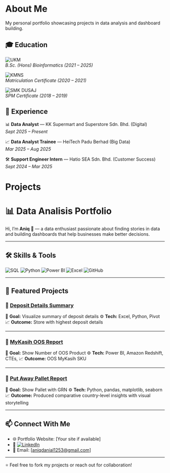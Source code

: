 # About Me
My personal portfolio showcasing projects in data analysis and dashboard building.

## 🎓 Education

![UKM](https://img.shields.io/badge/Universiti%20Kebangsaan%20Malaysia-Bioinformatics-yellow)  
*B.Sc. (Hons) Bioinformatics (2021 – 2025)*  

![KMNS](https://img.shields.io/badge/Kolej%20Matrikulasi%20Negeri%20Sembialn-Foundation%20in%20Computer%20Science-blue)  
*Matriculation Certificate (2020 – 2021)*  

![SMK DUSAJ](https://img.shields.io/badge/SMK%20Dato'%20Undang%20Syed%20Ali%20Al%20Jufri-Class%20Of%20Pure%20Science-red)  
*SPM Certificate (2018 – 2019)*  


## 💼 Experience

📊 **Data Analyst** — KK Supermart and Superstore Sdn. Bhd.  (Digital)  
*Sept 2025 – Present*  

📈 **Data Analyst Trainee** — HeiTech Padu Berhad  (Big Data)  
*Mar 2025 – Aug 2025*  

🛠️ **Support Engineer Intern** — Hatio SEA Sdn. Bhd.  (Customer Success)  
*Sept 2024 – Mar 2025*  



# Projects

# 📊 Data Analisis Portfolio

Hi, I’m **Aniq** 👋 — a data enthusiast passionate about finding stories in data and building dashboards that help businesses make better decisions.

---

## 🛠️ Skills & Tools

![SQL](https://img.shields.io/badge/SQL-PostgreSQL-blue)
![Python](https://img.shields.io/badge/Python-Data%20Analysis-yellow)
![Power BI](https://img.shields.io/badge/Power%20BI-DAX-green)
![Excel](https://img.shields.io/badge/Excel-Advanced-brightgreen)
![GitHub](https://img.shields.io/badge/Git-GitHub-lightgrey)

---

## 📂 Featured Projects

### 🔹 [Deposit Details Summary](https://github.com/aniq-khairani/deposit-details-summary-report)

📌 **Goal:** Visualize summary of deposit details 
⚙️ **Tech:** Excel, Python, Pivot
📈 **Outcome:** Store with highest deposit details

---

### 🔹 [MyKasih OOS Report](link-to-project)

📌 **Goal:** Show Number of OOS Product
⚙️ **Tech:** Power BI, Amazon Redshift, CTEs, 
📈 **Outcome:** OOS MyKasih SKU

---

### 🔹 [Put Away Pallet Report](link-to-project)

📌 **Goal:** Show Pallet with GRN
⚙️ **Tech:** Python, pandas, matplotlib, seaborn
📈 **Outcome:** Produced comparative country-level insights with visual storytelling

---

## 📫 Connect With Me

* 🌐 Portfolio Website: \[Your site if available]
* 💼 [![LinkedIn](https://img.shields.io/badge/LinkedIn-Connect-blue)](Your_LinkedIn_URL)
* 📧 Email: \[aniqdanial1253@gmail.com]

---

⭐ Feel free to fork my projects or reach out for collaboration!

